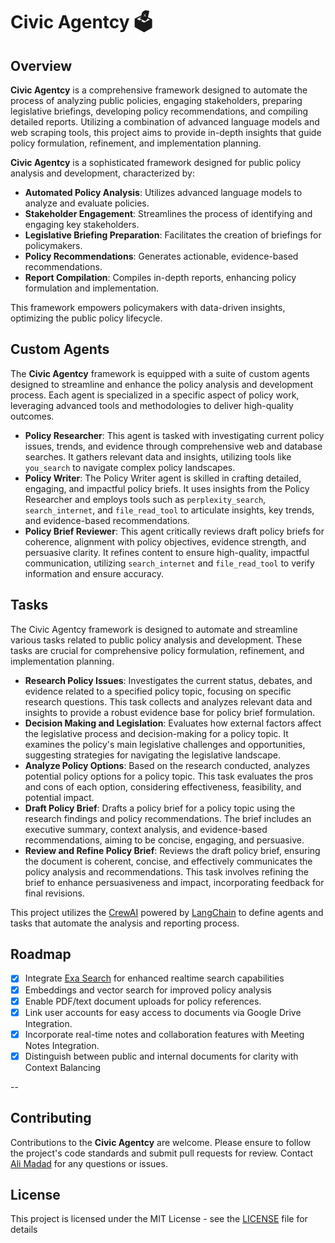 # Civic Agentcy 🗳️

## Overview

**Civic Agentcy** is a comprehensive framework designed to automate the process of analyzing public policies, engaging stakeholders, preparing legislative briefings, developing policy recommendations, and compiling detailed reports. Utilizing a combination of advanced language models and web scraping tools, this project aims to provide in-depth insights that guide policy formulation, refinement, and implementation planning.

**Civic Agentcy** is a sophisticated framework designed for public policy analysis and development, characterized by:

* **Automated Policy Analysis**: Utilizes advanced language models to analyze and evaluate policies.
* **Stakeholder Engagement**: Streamlines the process of identifying and engaging key stakeholders.
* **Legislative Briefing Preparation**: Facilitates the creation of briefings for policymakers.
* **Policy Recommendations**: Generates actionable, evidence-based recommendations.
* **Report Compilation**: Compiles in-depth reports, enhancing policy formulation and implementation.

This framework empowers policymakers with data-driven insights, optimizing the public policy lifecycle.

## Custom Agents

The **Civic Agentcy** framework is equipped with a suite of custom agents designed to streamline and enhance the policy analysis and development process. Each agent is specialized in a specific aspect of policy work, leveraging advanced tools and methodologies to deliver high-quality outcomes.

* **Policy Researcher**: This agent is tasked with investigating current policy issues, trends, and evidence through comprehensive web and database searches. It gathers relevant data and insights, utilizing tools like `you_search` to navigate complex policy landscapes.
* **Policy Writer**: The Policy Writer agent is skilled in crafting detailed, engaging, and impactful policy briefs. It uses insights from the Policy Researcher and employs tools such as `perplexity_search`, `search_internet`, and `file_read_tool` to articulate insights, key trends, and evidence-based recommendations.
* **Policy Brief Reviewer**: This agent critically reviews draft policy briefs for coherence, alignment with policy objectives, evidence strength, and persuasive clarity. It refines content to ensure high-quality, impactful communication, utilizing `search_internet` and `file_read_tool` to verify information and ensure accuracy.

## Tasks

The Civic Agentcy framework is designed to automate and streamline various tasks related to public policy analysis and development. These tasks are crucial for comprehensive policy formulation, refinement, and implementation planning.

* **Research Policy Issues**: Investigates the current status, debates, and evidence related to a specified policy topic, focusing on specific research questions. This task collects and analyzes relevant data and insights to provide a robust evidence base for policy brief formulation.
* **Decision Making and Legislation**: Evaluates how external factors affect the legislative process and decision-making for a policy topic. It examines the policy's main legislative challenges and opportunities, suggesting strategies for navigating the legislative landscape.
* **Analyze Policy Options**: Based on the research conducted, analyzes potential policy options for a policy topic. This task evaluates the pros and cons of each option, considering effectiveness, feasibility, and potential impact.
* **Draft Policy Brief**: Drafts a policy brief for a policy topic using the research findings and policy recommendations. The brief includes an executive summary, context analysis, and evidence-based recommendations, aiming to be concise, engaging, and persuasive.
* **Review and Refine Policy Brief**: Reviews the draft policy brief, ensuring the document is coherent, concise, and effectively communicates the policy analysis and recommendations. This task involves refining the brief to enhance persuasiveness and impact, incorporating feedback for final revisions.

This project utilizes the [CrewAI](https://www.crewai.io) powered by [LangChain](https://www.langchain.com) to define agents and tasks that automate the analysis and reporting process. 

## Roadmap

- [x] Integrate [Exa Search](http://exa.ai) for enhanced realtime search capabilities
- [x] Embeddings and vector search for improved policy analysis
- [x] Enable PDF/text document uploads for policy references.
- [x] Link user accounts for easy access to documents via Google Drive Integration.
- [x] Incorporate real-time notes and collaboration features with Meeting Notes Integration.
- [x] Distinguish between public and internal documents for clarity with Context Balancing

--

## Contributing

Contributions to the **Civic Agentcy** are welcome. Please ensure to follow the project's code standards and submit pull requests for review. Contact [Ali Madad](mailto:ali@scty.org) for any questions or issues.

## License

This project is licensed under the MIT License - see the [LICENSE](LICENSE) file for details